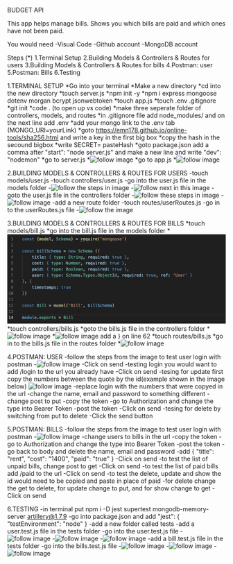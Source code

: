 BUDGET API

This app helps manage bills. Shows you which bills are paid and which ones have not been paid.

You would need
-Visual Code
-Github account
-MongoDB account

Steps (*)
1.Terminal Setup
2.Building Models & Controllers & Routes for users
3.Building Models & Controllers & Routes for bills 
4.Postman: user
5.Postman: Bills
6.Testing

1.TERMINAL SETUP
*Go into your terminal
*Make a new directory
*cd into the new directory
*touch server.js
*npm init -y
*npm i express mongoose dotenv morgan bcrypt jsonwebtoken
*touch app.js
*touch .env .gitignore
*git init
*code . (to open up vs code)
*make three seperate folder of controllers, models, and routes
*in .gitignore file add node_modules/ and on the next line add .env
*add your mongo link to the .env tab (MONGO_URI=yourLink)
*goto https://emn178.github.io/online-tools/sha256.html and write a key in the first big box
*copy the hash in the secound bigbox
*write SECRET= pasteHash
*goto package.json add a comma after "start": "node server.js" and make a new line and write "dev": "nodemon"
*go to server.js
*![follow image](49A2C90F-2B77-4593-AE43-206AB0DE52FB.png)
*go to app.js
*![follow image](948F1015-0A48-44C4-832A-92ACB8FB1272.png)

2.BUILDING MODELS & CONTROLLERS & ROUTES FOR USERS
-touch models/user.js
-touch controllers/user.js
-go into the user.js file in the models folder
-![follow the steps in image](95B6C1FA-DC57-4E50-83CD-BE03045E78D6.png)
-![follow next in this image](AAE355BB-7203-4110-BA34-332432C3EA0E.png)
-goto the user.js file in the controllers folder
-![follow these steps in image](B2CC3F65-84E2-4F9E-BD17-EBE30AFA2461.png)
-![follow image](262A242A-87B6-4636-AD63-6FDF0B5700E3.png)
-add a new route folder
-touch routes/userRoutes.js
-go in to the userRoutes.js file
-![follow the image](8998FE49-DE79-4584-A408-01296D12767B.png)

3.BUILDING MODELS & CONTROLLERS & ROUTES FOR BILLS
*touch models/bill.js
*go into the bill.js file in the models folder
*![follow steps in image](images/224C1EA8-387B-4A93-AB1B-0EF643577F2A.png)
*touch controllers/bills.js
*goto the bills.js file in the controllers folder
*![follow image](66FB5B0E-D450-4209-9753-375B033A2CD7.png)
*![follow image](3C0E8B9E-EDBB-470F-A52B-BE3FBF8E1534.png) add a } on line 62
*touch routes/bills.js
*go in to the bills.js file in the routes folder
*![follow image](58656DC9-17E7-44E5-AA1E-92AB045926ED.png)

4.POSTMAN: USER
-follow the steps from the image to test user login with postman
-![follow image](69C8C6CF-962E-4602-BC5F-CDE8EBE0C3EE.png)
-Click on send
-testing login you would want to add /login to the url you already have
-Click on send
-tesing for update first copy the numbers between the quote by the id(example shown in the image below)
![follow image](182B3C34-0B16-4311-8C09-37BE71250B05_4_5005_c.jpeg)
-replace login with the numbers that were copyed in the url
-change the name, email and password to something different
-change post to put
-copy the token
-go to Authorization and change the type into Bearer Token 
-post the token
-Click on send
-tesing for delete by switching from put to delete
-Click the send button

5.POSTMAN: BILLS
-follow the steps from the image to test user login with postman
-![follow image](69C8C6CF-962E-4602-BC5F-CDE8EBE0C3EE.png)
-change users to bills in the url 
-copy the token
-go to Authorization and change the type into Bearer Token 
-post the token
-go back to body and delete the name, email and password
-add {
    "title": "rent",
    "cost": "1400",
    "paid": "true"
}
-Click on send
-to test the list of unpaid bills, change post to get
-Click on send
-to test the list of paid bills add /paid to the url
-Click on send
-to test the delete, update and show the id would need to be copied and paste in place of paid
-for delete change the get to delete, for update change to put, and for show change to get
-Click on send

6.TESTING
-in terminal put npm i -D jest supertest mongodb-memory-server artillery@1.7.9
-go into package.json and add 
"jest": {
  "testEnvironment": "node"
}
-add a new folder called tests
-add a user.test.js file in the tests folder
-go into the user.test.js file
-![follow image](2DF413F2-DF9C-4D0B-80DA-866609FB11C2.png)
-![follow image](tests/2E620599-15DF-4577-BA1E-E097A0CB39B2.png)
-![follow image](tests/10E0C7A5-5C4F-4785-9AC6-825BCA504CB9.png)
-add a bill.test.js file in the tests folder
-go into the bills.test.js file
-![follow image](2F7AC5D7-D74B-4879-97A8-DDFE1CC33669.png)
-![follow image](FEFBBDD1-63B6-4A56-8994-801821215A6F.png)
-![follow image](89B1F17A-A274-4E97-BACE-B13DE68A9DEB.png)